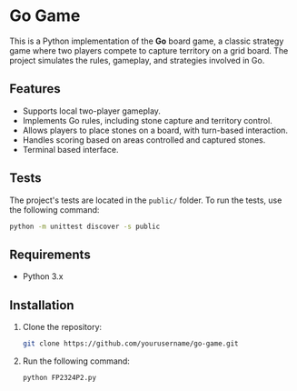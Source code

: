 # Go Game

This is a Python implementation of the **Go** board game, a classic strategy game where two players compete to capture territory on a grid board. The project simulates the rules, gameplay, and strategies involved in Go.

## Features
- Supports local two-player gameplay.
- Implements Go rules, including stone capture and territory control.
- Allows players to place stones on a board, with turn-based interaction.
- Handles scoring based on areas controlled and captured stones.
- Terminal based interface.

## Tests

The project's tests are located in the `public/` folder. To run the tests, use the following command:

```bash
python -m unittest discover -s public 
```
## Requirements

- Python 3.x

## Installation

1. Clone the repository:
   ```bash
   git clone https://github.com/yourusername/go-game.git
   ```
2. Run the following command:
   ```
   python FP2324P2.py
   ```
